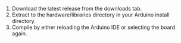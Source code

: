   1. Download the latest release from the downloads tab.
  1. Extract to the hardware/libraries directory in your Arduino install directory.
  1. Compile by either reloading the Arduino IDE or selecting the board again.